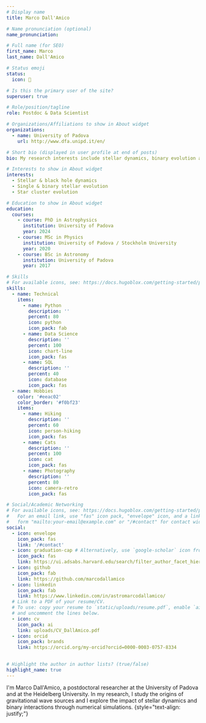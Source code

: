 ```yaml
---
# Display name
title: Marco Dall'Amico

# Name pronunciation (optional)
name_pronunciation:

# Full name (for SEO)
first_name: Marco
last_name: Dall'Amico

# Status emoji
status:
  icon: 🔭

# Is this the primary user of the site?
superuser: true

# Role/position/tagline
role: Postdoc & Data Scientist

# Organizations/Affiliations to show in About widget
organizations:
  - name: University of Padova
    url: http://www.dfa.unipd.it/en/

# Short bio (displayed in user profile at end of posts)
bio: My research interests include stellar dynamics, binary evolution and .

# Interests to show in About widget
interests:
  - Stellar & black hole dynamics
  - Single & binary stellar evolution
  - Star cluster evolution

# Education to show in About widget
education:
  courses:
    - course: PhD in Astrophysics
      institution: University of Padova
      year: 2024
    - course: MSc in Physics
      institution: University of Padova / Stockholm University
      year: 2020
    - course: BSc in Astronomy
      institution: University of Padova
      year: 2017

# Skills
# For available icons, see: https://docs.hugoblox.com/getting-started/page-builder/#icons
skills:
  - name: Technical
    items:
      - name: Python
        description: ''
        percent: 80
        icon: python
        icon_pack: fab
      - name: Data Science
        description: ''
        percent: 100
        icon: chart-line
        icon_pack: fas
      - name: SQL
        description: ''
        percent: 40
        icon: database
        icon_pack: fas
  - name: Hobbies
    color: '#eeac02'
    color_border: '#f0bf23'
    items:
      - name: Hiking
        description: ''
        percent: 60
        icon: person-hiking
        icon_pack: fas
      - name: Cats
        description: ''
        percent: 100
        icon: cat
        icon_pack: fas
      - name: Photography
        description: ''
        percent: 80
        icon: camera-retro
        icon_pack: fas

# Social/Academic Networking
# For available icons, see: https://docs.hugoblox.com/getting-started/page-builder/#icons
#   For an email link, use "fas" icon pack, "envelope" icon, and a link in the
#   form "mailto:your-email@example.com" or "/#contact" for contact widget.
social:
  - icon: envelope
    icon_pack: fas
    link: '/#contact'
  - icon: graduation-cap # Alternatively, use `google-scholar` icon from `ai` icon pack
    icon_pack: fas
    link: https://ui.adsabs.harvard.edu/search/filter_author_facet_hier_fq_author=AND&filter_author_facet_hier_fq_author=author_facet_hier%3A%221%2FDall'Amico%2C%20M%2FDall'Amico%2C%20Marco%22&fq=%7B!type%3Daqp%20v%3D%24fq_database%7D&fq=%7B!type%3Daqp%20v%3D%24fq_author%7D&fq_author=(author_facet_hier%3A%221%2FDall'Amico%2C%20M%2FDall'Amico%2C%20Marco%22)&fq_database=(database%3Aastronomy%20OR%20database%3Aphysics)&q=%20%20author%3A%22Dall'Amico%2C%20Marco%22&sort=date%20desc%2C%20bibcode%20desc&p_=0
  - icon: github
    icon_pack: fab
    link: https://github.com/marcodallamico
  - icon: linkedin
    icon_pack: fab
    link: https://www.linkedin.com/in/astromarcodallamico/
  # Link to a PDF of your resume/CV.
  # To use: copy your resume to `static/uploads/resume.pdf`, enable `ai` icons in `params.yaml`,
  # and uncomment the lines below.
  - icon: cv
    icon_pack: ai
    link: uploads/CV_DallAmico.pdf
  - icon: orcid
    icon_pack: brands
    link: https://orcid.org/my-orcid?orcid=0000-0003-0757-8334
    

# Highlight the author in author lists? (true/false)
highlight_name: true
---
```


I'm Marco Dall'Amico, a postdoctoral researcher at the University of Padova and at the Heidelberg University. In my research, I study the origins of gravitational wave sources and I explore the impact of stellar dynamics and binary interactions through numerical simulations.
{style="text-align: justify;"}
